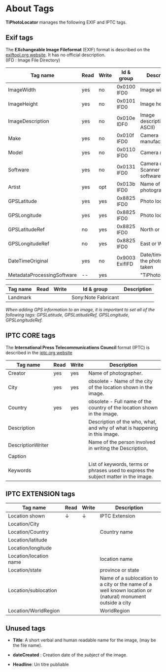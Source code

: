 # About Tags

**TiPhotoLocator** manages the following EXIF and IPTC tags.


## Exif tags

The **EXchangeable Image Fileformat** (EXIF) format is described on the [exiftool.org website](https://exiftool.org/TagNames/EXIF.html).
It has no official description.   
(IFD : Image File Directory)


| Tag name    | Read |  Write | Id & group | Description | 
| ----------- | ---- |  ----- | ---------- | ----------- | 
| ImageWidth  | yes | no | 0x0100 IFD0 | Image width  | 
| ImageHeight | yes | no | 0x0101 IFD0 | Image height | 
| ImageDescription | yes | no | 0x010e IDF0 | Image description (pure ASCII) | 
| Make        | yes | no  | 0x010f IFD0 | Camera manufacturer | 
| Model       | yes | no  | 0x0110 IFD0 | Camera model        | 
| Software    | yes  | no | 0x0131 IFD0 | Camera or Scanner software version    | 
| Artist      | yes | opt | 0x013b IFD0 | Name of photographer | 
| GPSLatitude      | yes | yes | 0x8825 IFD0 | Photo location |
| GPSLongitude     | yes | yes | 0x8825 IFD0 | Photo location |
| GPSLatitudeRef   | no  | yes | 0x8825 IFD0 | North or South | 
| GPSLongitudeRef  | no  | yes | 0x8825 IFD0 | East or West   | 
| DateTimeOriginal | yes | no  | 0x9003 ExifIFD | Date/time when the photo was taken | 
| MetadataProcessingSoftware    | --  | yes |  | "TiPhotoLocator"    | 

| Tag name    | Read |  Write | Id & group | Description | 
| ----------- | ---- |  ----- | ---------- | ----------- | 
| Landmark    |      |        | Sony:Note Fabricant | |


*When adding GPS information to an image, it is important to set all of the following tags: GPSLatitude, GPSLatitudeRef, GPSLongitude, GPSLongitudeRef.*


## IPTC CORE tags

The **International Press Telecommunications Council** format (IPTC) is described in the [iptc.org website](https://www.iptc.org/std/photometadata/specification/IPTC-PhotoMetadata)


| Tag name    | Read |  Write | Description | 
| ----------- | ---- |  ----- | ----------- | 
| Creator     | yes  | yes | Name of photographer. | 
| City        | yes  | yes | obsolete - Name of the city of the location shown in the image.| 
| Country     | yes  | yes | obsolete - Full name of the country of the location shown in the image.| 
| Description |      |     | Description of the who, what, and why of what is happening in this image. | 
| DescriptionWriter |  |  | Name of the person involved in writing the Description, | 
| Caption     |  |  |  | 
| Keywords    |  |  | List of keywords, terms or phrases used to express the subject matter in the image. | 


## IPTC EXTENSION tags

| Tag name              | Read |  Write | Description | 
| --------------------- | ---- |  ----- | ----------- | 
| Location shown        | ↓ | ↓ | IPTC Extension | 
| Location/City         |   |  |  | 
| Location/Country      |   |  | Country name | 
| Location/latitude     |   |  |  | 
| Location/longitude    |   |  |  | 
| Location/location name|   |  | location name | 
| Location/state        |   |  | province or state | 
| Location/sublocation  |   |  | Name of a sublocation to a city or the name of a well known location or (natural) monument outside a city | 
| Location/WorldRegion  |   |  | WorldRegion | 



## Unused tags


* **Title**: A short verbal and human readable name for the image, (may be the file name).

* **dateCreated** : Creation date of the *subject* of the image. 

* **Headline**: Un titre publiable


